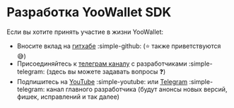 # Разработка YooWallet SDK
Если вы хотите принять участие в жизни YooWallet:

- Вносите вклад на [гитхабе](https://github.com/yoowalletpy/yoowallet) :simple-github: (:star: также приветствуются :sweat_smile:)
- Присоединяйтесь к [телеграм каналу](https://t.me/yoowallet_python) с разработчиками :simple-telegram: (здесь вы можете задавать вопросы :question:)
- Подпишитесь на [YouTube](https://youtube.com/@dilet4nt765) :simple-youtube: или
[Telegram](https://t.me/diletant765) :simple-telegram: канал главного разработчика (будут анонсы новых версий, фишек, исправлений и так далее)
